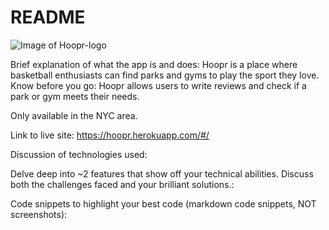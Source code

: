 # README

![Image of Hoopr-logo](https://hoopr.herokuapp.com/assets/hoopr_logo-4226649bf78ff71ec2459fabfd440f8a7dc6bf96c69360ebd06348b4a645b0c3.png)

Brief explanation of what the app is and does:
Hoopr is a place where basketball enthusiasts can find parks and gyms to play the sport they love. Know before you go: Hoopr allows users to write reviews and check if a park or gym meets their needs.

Only available in the NYC area.

Link to live site:
https://hoopr.herokuapp.com/#/

Discussion of technologies used:


Delve deep into ~2 features that show off your technical abilities. Discuss both the challenges faced and your brilliant solutions.:


Code snippets to highlight your best code (markdown code snippets, NOT screenshots):

